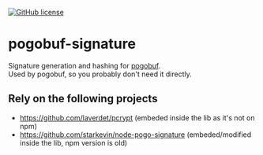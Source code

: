 [![GitHub license](https://img.shields.io/badge/license-MIT-blue.svg)](https://raw.githubusercontent.com/pogosandbox/pogobuf-signature/master/LICENSE)

# pogobuf-signature
Signature generation and hashing for [pogobuf](https://github.com/cyraxx/pogobuf/).  
Used by pogobuf, so you probably don't need it directly.

## Rely on the following projects
 - https://github.com/laverdet/pcrypt (embeded inside the lib as it's not on npm)
 - https://github.com/starkevin/node-pogo-signature (embeded/modified inside the lib, npm version is old)
